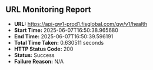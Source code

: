 ## URL Monitoring Report

- **URL:** https://api-gw1-prod1.fisglobal.com/gw/v1/health
- **Start Time:** 2025-06-07T16:50:38.965680
- **End Time:** 2025-06-07T16:50:39.596191
- **Total Time Taken:** 0.630511 seconds
- **HTTP Status Code:** 200
- **Status:** Success
- **Failure Reason:** N/A
